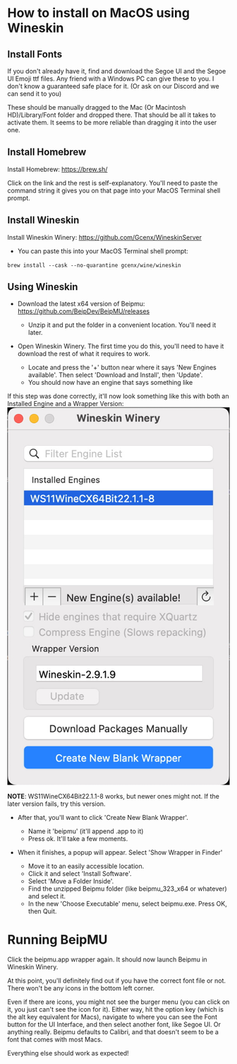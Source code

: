 # How to install on MacOS using Wineskin

## Install Fonts

If you don't already have it, find and download the Segoe UI and the Segoe UI Emoji ttf files. Any friend with a Windows PC can give these to you. I don't know a guaranteed safe place for it. (Or ask on our Discord and we can send it to you)

These should be manually dragged to the Mac (Or Macintosh HD)/Library/Font folder and dropped there. That should be all it takes to activate them. It seems to be more reliable than dragging it into the user one.

## Install Homebrew

Install Homebrew: https://brew.sh/

Click on the link and the rest is self-explanatory. You'll need to paste the command string it gives you on that page into your MacOS Terminal shell prompt.

## Install Wineskin

Install Wineskin Winery: https://github.com/Gcenx/WineskinServer
* You can paste this into your MacOS Terminal shell prompt:
 
`brew install --cask --no-quarantine gcenx/wine/wineskin`

## Using Wineskin

* Download the latest x64 version of Beipmu: https://github.com/BeipDev/BeipMU/releases
  * Unzip it and put the folder in a convenient location. You'll need it later.
 
* Open Wineskin Winery. The first time you do this, you'll need to have it download the rest of what it requires to work. 
  * Locate and press the '+' button near where it says 'New Engines available'. Then select 'Download and Install', then 'Update'.
  * You should now have an engine that says something like 
 
If this step was done correctly, it'll now look something like this with both an Installed Engine and a Wrapper Version: 
![Sample](/images/Wineskin.jpeg)

**NOTE**: WS11WineCX64Bit22.1.1-8 works, but newer ones might not. If the later version fails, try this version.
 
* After that, you'll want to click 'Create New Blank Wrapper'. 
  * Name it 'beipmu' (it'll append .app to it)
  * Press ok. It'll take a few moments.
 
* When it finishes, a popup will appear. Select 'Show Wrapper in Finder'
  * Move it to an easily accessible location.
  * Click it and select 'Install Software'.
  * Select 'Move a Folder Inside'.
  * Find the unzipped Beipmu folder (like beipmu_323_x64 or whatever) and select it.
  * In the new 'Choose Executable' menu, select beipmu.exe. Press OK, then Quit.

# Running BeipMU

Click the beipmu.app wrapper again. It should now launch Beipmu in Wineskin Winery.

At this point, you'll definitely find out if you have the correct font file or not. There won't be any icons in the bottom left corner.

Even if there are icons, you might not see the burger menu (you can click on it, you just can't see the icon for it). Either way, hit the option key (which is the alt key equivalent for Macs), navigate to where you can see the Font button for the UI Interface, and then select another font, like Segoe UI. Or anything really. Beipmu defaults to Calibri, and that doesn't seem to be a font that comes with most Macs.

Everything else should work as expected!
